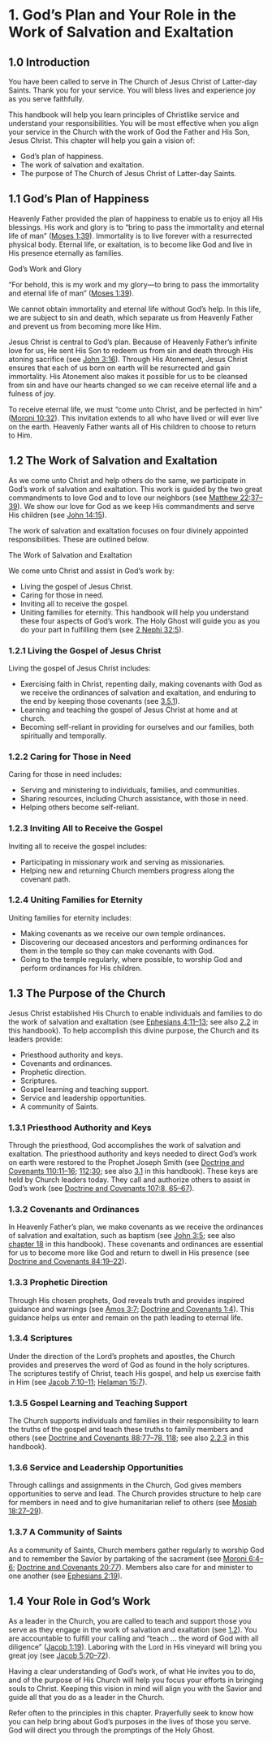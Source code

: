 # 1. God’s Plan and Your Role in the Work of Salvation and Exaltation

## 1.0 Introduction

You have been called to serve in The Church of Jesus Christ of Latter-day Saints. Thank you for your service. You will bless lives and experience joy as you serve faithfully.

This handbook will help you learn principles of Christlike service and understand your responsibilities. You will be most effective when you align your service in the Church with the work of God the Father and His Son, Jesus Christ. This chapter will help you gain a vision of:

* God’s plan of happiness.
* The work of salvation and exaltation.
* The purpose of The Church of Jesus Christ of Latter-day Saints.
## 1.1 God’s Plan of Happiness

Heavenly Father provided the plan of happiness to enable us to enjoy all His blessings. His work and glory is to “bring to pass the immortality and eternal life of man” ([Moses 1:39](https://www.churchofjesuschrist.org/study/scriptures/pgp/moses/1.39?lang=eng#p39)). Immortality is to live forever with a resurrected physical body. Eternal life, or exaltation, is to become like God and live in His presence eternally as families.

God’s Work and Glory

“For behold, this is my work and my glory—to bring to pass the immortality and eternal life of man” ([Moses 1:39](https://www.churchofjesuschrist.org/study/scriptures/pgp/moses/1.39?lang=eng#p39)).

We cannot obtain immortality and eternal life without God’s help. In this life, we are subject to sin and death, which separate us from Heavenly Father and prevent us from becoming more like Him.

Jesus Christ is central to God’s plan. Because of Heavenly Father’s infinite love for us, He sent His Son to redeem us from sin and death through His atoning sacrifice (see [John 3:16](https://www.churchofjesuschrist.org/study/scriptures/nt/john/3.16?lang=eng#p16)). Through His Atonement, Jesus Christ ensures that each of us born on earth will be resurrected and gain immortality. His Atonement also makes it possible for us to be cleansed from sin and have our hearts changed so we can receive eternal life and a fulness of joy.

To receive eternal life, we must “come unto Christ, and be perfected in him” ([Moroni 10:32](https://www.churchofjesuschrist.org/study/scriptures/bofm/moro/10.32?lang=eng#p32)). This invitation extends to all who have lived or will ever live on the earth. Heavenly Father wants all of His children to choose to return to Him.

## 1.2 The Work of Salvation and Exaltation

As we come unto Christ and help others do the same, we participate in God’s work of salvation and exaltation. This work is guided by the two great commandments to love God and to love our neighbors (see [Matthew 22:37–39](https://www.churchofjesuschrist.org/study/scriptures/nt/matt/22.37-39?lang=eng#p37)). We show our love for God as we keep His commandments and serve His children (see [John 14:15](https://www.churchofjesuschrist.org/study/scriptures/nt/john/14.15?lang=eng#p15)).

The work of salvation and exaltation focuses on four divinely appointed responsibilities. These are outlined below.

The Work of Salvation and Exaltation

We come unto Christ and assist in God’s work by:

* Living the gospel of Jesus Christ.
* Caring for those in need.
* Inviting all to receive the gospel.
* Uniting families for eternity.
This handbook will help you understand these four aspects of God’s work. The Holy Ghost will guide you as you do your part in fulfilling them (see [2 Nephi 32:5](https://www.churchofjesuschrist.org/study/scriptures/bofm/2-ne/32.5?lang=eng#p5)).

### 1.2.1 Living the Gospel of Jesus Christ

Living the gospel of Jesus Christ includes:

* Exercising faith in Christ, repenting daily, making covenants with God as we receive the ordinances of salvation and exaltation, and enduring to the end by keeping those covenants (see [3.5.1](3-priesthood-principles.md#351-covenants)).
* Learning and teaching the gospel of Jesus Christ at home and at church.
* Becoming self-reliant in providing for ourselves and our families, both spiritually and temporally.

### 1.2.2 Caring for Those in Need

Caring for those in need includes:

* Serving and ministering to individuals, families, and communities.
* Sharing resources, including Church assistance, with those in need.
* Helping others become self-reliant.
### 1.2.3 Inviting All to Receive the Gospel

Inviting all to receive the gospel includes:

* Participating in missionary work and serving as missionaries.
* Helping new and returning Church members progress along the covenant path.
### 1.2.4 Uniting Families for Eternity

Uniting families for eternity includes:

* Making covenants as we receive our own temple ordinances.
* Discovering our deceased ancestors and performing ordinances for them in the temple so they can make covenants with God.
* Going to the temple regularly, where possible, to worship God and perform ordinances for His children.
## 1.3 The Purpose of the Church

Jesus Christ established His Church to enable individuals and families to do the work of salvation and exaltation (see [Ephesians 4:11–13](https://www.churchofjesuschrist.org/study/scriptures/nt/eph/4.11-13?lang=eng#p11); see also [2.2](2-supporting-individuals-and-families.md#22-the-work-of-salvation-and-exaltation-in-the-home) in this handbook). To help accomplish this divine purpose, the Church and its leaders provide:

* Priesthood authority and keys.
* Covenants and ordinances.
* Prophetic direction.
* Scriptures.
* Gospel learning and teaching support.
* Service and leadership opportunities.
* A community of Saints.

### 1.3.1 Priesthood Authority and Keys

Through the priesthood, God accomplishes the work of salvation and exaltation. The priesthood authority and keys needed to direct God’s work on earth were restored to the Prophet Joseph Smith (see [Doctrine and Covenants 110:11–16](https://www.churchofjesuschrist.org/study/scriptures/dc-testament/dc/110.11-16?lang=eng#p11); [112:30](https://www.churchofjesuschrist.org/study/scriptures/dc-testament/dc/112.30?lang=eng#p30); see also [3.1](3-priesthood-principles.md#31-restoration-of-the-priesthood) in this handbook). These keys are held by Church leaders today. They call and authorize others to assist in God’s work (see [Doctrine and Covenants 107:8, 65–67](https://www.churchofjesuschrist.org/study/scriptures/dc-testament/dc/107.8,65-67?lang=eng#p8)).

### 1.3.2 Covenants and Ordinances

In Heavenly Father’s plan, we make covenants as we receive the ordinances of salvation and exaltation, such as baptism (see [John 3:5](https://www.churchofjesuschrist.org/study/scriptures/nt/john/3.5?lang=eng#p5); see also [chapter 18](18-priesthood-ordinances-and-blessings.md) in this handbook). These covenants and ordinances are essential for us to become more like God and return to dwell in His presence (see [Doctrine and Covenants 84:19–22](https://www.churchofjesuschrist.org/study/scriptures/dc-testament/dc/84.19-22?lang=eng#p19)).

### 1.3.3 Prophetic Direction

Through His chosen prophets, God reveals truth and provides inspired guidance and warnings (see [Amos 3:7](https://www.churchofjesuschrist.org/study/scriptures/ot/amos/3.7?lang=eng#p7); [Doctrine and Covenants 1:4](https://www.churchofjesuschrist.org/study/scriptures/dc-testament/dc/1.4?lang=eng#p4)). This guidance helps us enter and remain on the path leading to eternal life.

### 1.3.4 Scriptures

Under the direction of the Lord’s prophets and apostles, the Church provides and preserves the word of God as found in the holy scriptures. The scriptures testify of Christ, teach His gospel, and help us exercise faith in Him (see [Jacob 7:10–11](https://www.churchofjesuschrist.org/study/scriptures/bofm/jacob/7.10-11?lang=eng#p10); [Helaman 15:7](https://www.churchofjesuschrist.org/study/scriptures/bofm/hel/15.7?lang=eng#p7)).

### 1.3.5 Gospel Learning and Teaching Support

The Church supports individuals and families in their responsibility to learn the truths of the gospel and teach these truths to family members and others (see [Doctrine and Covenants 88:77–78, 118](https://www.churchofjesuschrist.org/study/scriptures/dc-testament/dc/88.77-78,118?lang=eng#p77); see also [2.2.3](2-supporting-individuals-and-families.md#223-gospel-study-and-learning-at-home) in this handbook).

### 1.3.6 Service and Leadership Opportunities

Through callings and assignments in the Church, God gives members opportunities to serve and lead. The Church provides structure to help care for members in need and to give humanitarian relief to others (see [Mosiah 18:27–29](https://www.churchofjesuschrist.org/study/scriptures/bofm/mosiah/18.27-29?lang=eng#p27)).

### 1.3.7 A Community of Saints

As a community of Saints, Church members gather regularly to worship God and to remember the Savior by partaking of the sacrament (see [Moroni 6:4–6](https://www.churchofjesuschrist.org/study/scriptures/bofm/moro/6.4-6?lang=eng#p4); [Doctrine and Covenants 20:77](https://www.churchofjesuschrist.org/study/scriptures/dc-testament/dc/20.77?lang=eng#p77)). Members also care for and minister to one another (see [Ephesians 2:19](https://www.churchofjesuschrist.org/study/scriptures/nt/eph/2.19?lang=eng#p19)).

## 1.4 Your Role in God’s Work

As a leader in the Church, you are called to teach and support those you serve as they engage in the work of salvation and exaltation (see [1.2](1-work-of-salvation-and-exaltation.md#12-the-work-of-salvation-and-exaltation)). You are accountable to fulfill your calling and “teach … the word of God with all diligence” ([Jacob 1:19](https://www.churchofjesuschrist.org/study/scriptures/bofm/jacob/1.19?lang=eng#p19)). Laboring with the Lord in His vineyard will bring you great joy (see [Jacob 5:70–72](https://www.churchofjesuschrist.org/study/scriptures/bofm/jacob/5.70-72?lang=eng#p70)).

Having a clear understanding of God’s work, of what He invites you to do, and of the purpose of His Church will help you focus your efforts in bringing souls to Christ. Keeping this vision in mind will align you with the Savior and guide all that you do as a leader in the Church.

Refer often to the principles in this chapter. Prayerfully seek to know how you can help bring about God’s purposes in the lives of those you serve. God will direct you through the promptings of the Holy Ghost.